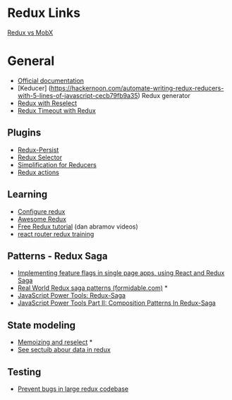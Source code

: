 
# Redux Links

[Redux vs MobX](https://www.youtube.com/watch?v=76FRrbY18Bs&index=8&list=PLb0IAmt7-GS3fZ46IGFirdqKTIxlws7e0)

# General
- [Official documentation](https://github.com/reactjs/redux)
- [Keducer] (https://hackernoon.com/automate-writing-redux-reducers-with-5-lines-of-javascript-cecb79fb9a35) Redux generator
- [Redux with Reselect](http://www.aww-some.com/blog/how-to-add-redux-and-reselect-to-a-react-application/)
- [Redux Timeout with Redux](https://stackoverflow.com/questions/35411423/how-to-dispatch-a-redux-action-with-a-timeout/35415559#35415559)

## Plugins
- [Redux-Persist](https://github.com/rt2zz/redux-persist)
- [Redux Selector](https://gist.github.com/abhiaiyer91/aaf6e325cf7fc5fd5ebc70192a1fa170)
- [Simplification for Reducers](https://www.npmjs.com/package/redux-action-reducer)
- [Redux actions](http://www.hypertext.io/redux/react/2017/10/30/redux-actions.html)


## Learning
- [Configure redux](https://www.reddit.com/r/reactjs/comments/7nf63f/configure_redux_to_createreactapp/)
- [Awesome Redux](https://github.com/xgrommx/awesome-redux#boilerplate)
- [Free Redux tutorial](https://egghead.io/courses/getting-started-with-redux) (dan abramov videos)
- [react router redux training](https://reacttraining.com/react-router/web/example/sidebar)


## Patterns - Redux Saga
- [Implementing feature flags in single page apps, using React and Redux Saga](http://blog.launchdarkly.com/implementing-feature-flags-in-single-page-apps-using-react-and-redux-saga/)
- [Real World Redux saga patterns (formidable.com)](http://formidable.com/blog/2017/real-world-redux-saga-patterns/) *
- [JavaScript Power Tools: Redux-Saga](http://formidable.com/blog/2017/javascript-power-tools-redux-saga/)
- [JavaScript Power Tools Part II: Composition Patterns In Redux-Saga](http://formidable.com/blog/2017/composition-patterns-in-redux-saga/)

## State modeling
- [Memoizing and reselect]( https://reddit.com/r/reactjs/comments/7gwkds/help_memoizing_state/) * 
- [See sectuib abour data in redux](https://github.com/markerikson/react-redux-links)

## Testing
- [Prevent bugs in large redux codebase](https://decembersoft.com/posts/5-strategies-to-prevent-bugs-in-a-large-redux-codebase/)